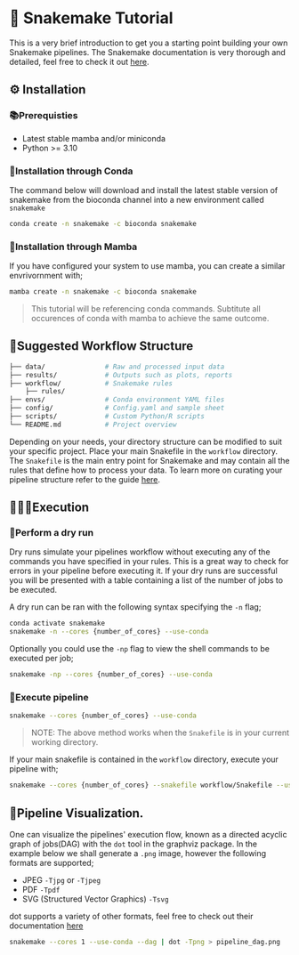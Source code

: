 # 🐍 Snakemake Tutorial

This is a very brief introduction to get you a starting point building your own Snakemake pipelines. The Snakemake documentation is very thorough and detailed, feel free to check it out [here](https://snakemake.readthedocs.io/en/stable/).

## ⚙️ Installation

### 📚Prerequisties 

* Latest stable mamba and/or miniconda 
* Python >= 3.10

### 🐍Installation through Conda
The command below will download and install the latest stable version of snakemake from the bioconda channel into a new environment called `snakemake`
```bash
conda create -n snakemake -c bioconda snakemake
```

### 🐉Installation through Mamba
If you have configured your system to use mamba, you can create a similar envrivornment with;

```bash
mamba create -n snakemake -c bioconda snakemake
```

> This tutorial will be referencing conda commands. Subtitute all occurences of conda with mamba to achieve the same outcome.


## 🧱Suggested Workflow Structure

```bash
├── data/               # Raw and processed input data
├── results/            # Outputs such as plots, reports
├── workflow/           # Snakemake rules
	├── rules/
├── envs/               # Conda environment YAML files
├── config/             # Config.yaml and sample sheet
├── scripts/            # Custom Python/R scripts
└── README.md           # Project overview

```
Depending on your needs, your directory structure can be modified to suit your specific project. Place your main Snakefile in the `workflow` directory. The `Snakefile` is the main entry point for Snakemake and may contain all the rules that define how to process your data. To learn more on curating your pipeline structure refer to the guide [here](workflow/README.md).

## 🧑🏽‍💻Execution

### 🌵Perform a dry run

Dry runs simulate your pipelines workflow without executing any of the commands you have specified in your rules. This is a great way to check for errors in your pipeline before executing it. If your dry runs are successful you will be presented with a table containing a list of the number of jobs to be executed.

A dry run can be ran with the following syntax specifying the `-n` flag;
```bash
conda activate snakemake
snakemake -n --cores {number_of_cores} --use-conda
```
Optionally you could use the `-np` flag to view the shell commands to be executed per job;
```bash
snakemake -np --cores {number_of_cores} --use-conda
```
### 🪈Execute pipeline
```bash
snakemake --cores {number_of_cores} --use-conda
```

>NOTE: The above method works when the `Snakefile` is in your current working directory.

If your main snakefile is contained in the `workflow` directory, execute your pipeline with;
```bash
snakemake --cores {number_of_cores} --snakefile workflow/Snakefile --use-conda
```


## 🔎Pipeline Visualization.
One can visualize the pipelines' execution flow, known as a directed acyclic graph of jobs(DAG) with the `dot` tool in the graphviz package. In the example below we shall generate a `.png` image, however the following formats are supported;
* JPEG `-Tjpg` or `-Tjpeg`
* PDF `-Tpdf`
* SVG (Structured Vector Graphics) `-Tsvg`

dot supports a variety of other formats, feel free to check out their documentation [here](https://graphviz.org/pdf/dot.1.pdf)

```bash
snakemake --cores 1 --use-conda --dag | dot -Tpng > pipeline_dag.png
```

